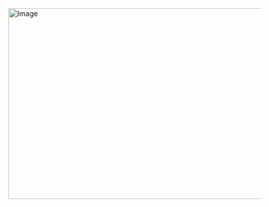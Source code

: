 <img width="1642" height="382" alt="Image" src="https://github.com/user-attachments/assets/4c0a2f5d-47f9-4ece-b6cf-3956c0867b85" />
